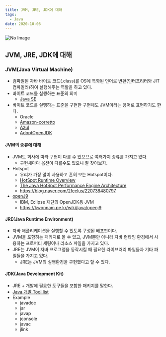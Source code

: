 ```yaml
---
title: JVM, JRE, JDK에 대해
tags:
  - Java
date: 2020-10-05
---
```


![No Image](/assets/logo/Java.jpg)

## JVM, JRE, JDK에 대해
### JVM(Java Virtual Machine)
- 컴파일된 자바 바이트 코드(.class)를 OS에 특화된 언어로 변환(인터프리터와 JIT 컴파일러)하여 실행해주는 역할을 하고 있다.
- 바이트 코드를 실행하는 표준의 의미
    - [Java SE](https://docs.oracle.com/javase/specs/index.html)
- 바이트 코드를 실행하는 표준을 구현한 구현체도 JVM이라는 용어로 표현하기도 한다.
    - Oracle
    - [Amazon-corretto](https://aws.amazon.com/ko/corretto/)
    - [Azul](https://kr.azul.com/)
    - [AdoptOpenJDK](https://adoptopenjdk.net/)

#### JVM의 종류에 대해
- JVM도 회사에 따라 구현이 다를 수 있으므로 여러가지 종류를 가지고 있다.
    - 구현체마다 옵션이 다를수도 있으니 잘 찾아보자.
- Hotspot
    - 우리가 가장 많이 사용하고 흔히 보는 Hotspot이다.
    - [HotSpot Runtime Overview](https://openjdk.java.net/groups/hotspot/docs/RuntimeOverview.html)
    - [The Java HotSpot Performance Engine Architecture](https://www.oracle.com/technetwork/java/whitepaper-135217.html)
    - <https://blog.naver.com/2feelus/220738480797>
- [openJ9](https://www.eclipse.org/openj9/)
    - IBM, Eclipse 재단의 OpenJDK용 JVM
    - <https://kwonnam.pe.kr/wiki/java/openj9>

#### JRE(Java Runtime Environment)
- 자바 애플리케이션을 실행할 수 있도록 구성된 배포판이다.
- JVM을 포함하는 패키지로 볼 수 있고, JVM뿐만 아니라 자바 런타임 환경에서 사용하는 프로퍼티 세팅이나 리소스 파일을 가지고 있다.
- JRE는 JVM이 자바 프로그램을 동작시킬 때 필요한 라이브러리 파일들과 기타 파일들을 가지고 있다.
    - JRE는 JVM의 실행환경을 구현했다고 할 수 있다.

#### JDK(Java Development Kit)
- JRE + 개발에 필요한 도구들을 포함한 패키지를 말한다.
- [Java 개발 Tool list](https://docs.oracle.com/javase/8/docs/technotes/tools/)
- Example
    - javadoc
    - jar
    - javap
    - jconsole
    - javac
    - jlink
